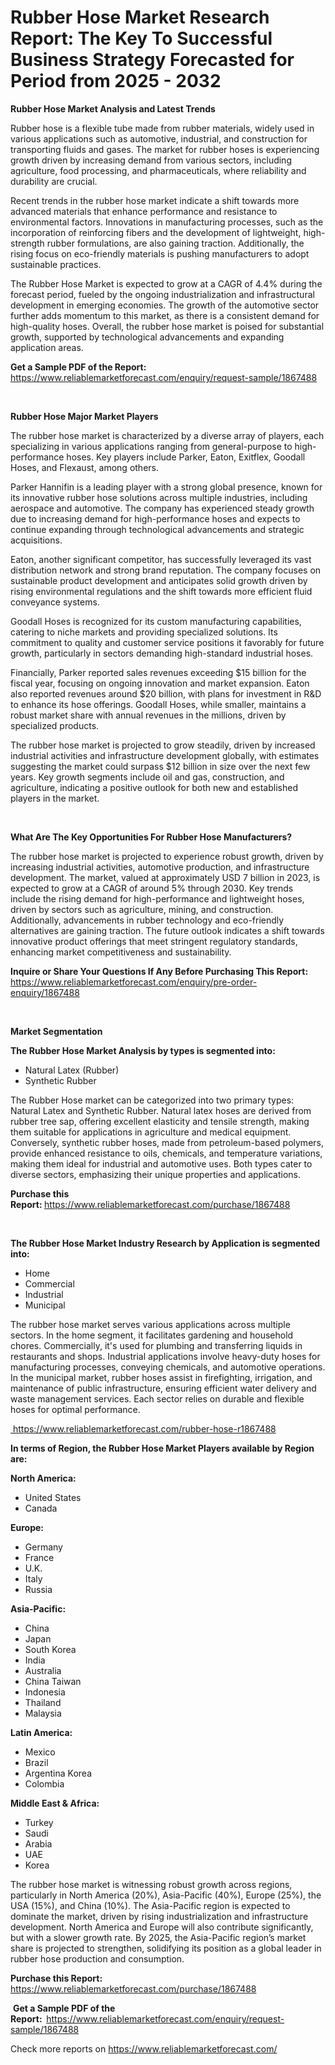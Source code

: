 <p><h1>Rubber Hose Market Research Report: The Key To Successful Business Strategy Forecasted for Period from 2025 - 2032</h1></p><p><strong>Rubber Hose Market Analysis and Latest Trends</strong></p>
<p><p>Rubber hose is a flexible tube made from rubber materials, widely used in various applications such as automotive, industrial, and construction for transporting fluids and gases. The market for rubber hoses is experiencing growth driven by increasing demand from various sectors, including agriculture, food processing, and pharmaceuticals, where reliability and durability are crucial.</p><p>Recent trends in the rubber hose market indicate a shift towards more advanced materials that enhance performance and resistance to environmental factors. Innovations in manufacturing processes, such as the incorporation of reinforcing fibers and the development of lightweight, high-strength rubber formulations, are also gaining traction. Additionally, the rising focus on eco-friendly materials is pushing manufacturers to adopt sustainable practices.</p><p>The Rubber Hose Market is expected to grow at a CAGR of 4.4% during the forecast period, fueled by the ongoing industrialization and infrastructural development in emerging economies. The growth of the automotive sector further adds momentum to this market, as there is a consistent demand for high-quality hoses. Overall, the rubber hose market is poised for substantial growth, supported by technological advancements and expanding application areas.</p></p>
<p><strong>Get a Sample PDF of the Report:&nbsp;</strong> <a href="https://www.reliablemarketforecast.com/enquiry/request-sample/1867488?utm_campaign=2117&utm_medium=2&utm_source=Github&utm_content=ia&utm_term=30012025&utm_id=rubber-hose">https://www.reliablemarketforecast.com/enquiry/request-sample/1867488</a></p>
<p>&nbsp;</p>
<p><strong>Rubber Hose Major Market Players</strong></p>
<p><p>The rubber hose market is characterized by a diverse array of players, each specializing in various applications ranging from general-purpose to high-performance hoses. Key players include Parker, Eaton, Exitflex, Goodall Hoses, and Flexaust, among others.</p><p>Parker Hannifin is a leading player with a strong global presence, known for its innovative rubber hose solutions across multiple industries, including aerospace and automotive. The company has experienced steady growth due to increasing demand for high-performance hoses and expects to continue expanding through technological advancements and strategic acquisitions.</p><p>Eaton, another significant competitor, has successfully leveraged its vast distribution network and strong brand reputation. The company focuses on sustainable product development and anticipates solid growth driven by rising environmental regulations and the shift towards more efficient fluid conveyance systems.</p><p>Goodall Hoses is recognized for its custom manufacturing capabilities, catering to niche markets and providing specialized solutions. Its commitment to quality and customer service positions it favorably for future growth, particularly in sectors demanding high-standard industrial hoses.</p><p>Financially, Parker reported sales revenues exceeding $15 billion for the fiscal year, focusing on ongoing innovation and market expansion. Eaton also reported revenues around $20 billion, with plans for investment in R&D to enhance its hose offerings. Goodall Hoses, while smaller, maintains a robust market share with annual revenues in the millions, driven by specialized products. </p><p>The rubber hose market is projected to grow steadily, driven by increased industrial activities and infrastructure development globally, with estimates suggesting the market could surpass $12 billion in size over the next few years. Key growth segments include oil and gas, construction, and agriculture, indicating a positive outlook for both new and established players in the market.</p></p>
<p>&nbsp;</p>
<p><strong>What Are The Key Opportunities For Rubber Hose Manufacturers?</strong></p>
<p><p>The rubber hose market is projected to experience robust growth, driven by increasing industrial activities, automotive production, and infrastructure development. The market, valued at approximately USD 7 billion in 2023, is expected to grow at a CAGR of around 5% through 2030. Key trends include the rising demand for high-performance and lightweight hoses, driven by sectors such as agriculture, mining, and construction. Additionally, advancements in rubber technology and eco-friendly alternatives are gaining traction. The future outlook indicates a shift towards innovative product offerings that meet stringent regulatory standards, enhancing market competitiveness and sustainability.</p></p>
<p><strong>Inquire or Share Your Questions If Any Before Purchasing This Report:</strong> <a href="https://www.reliablemarketforecast.com/enquiry/pre-order-enquiry/1867488?utm_campaign=2117&utm_medium=2&utm_source=Github&utm_content=ia&utm_term=30012025&utm_id=rubber-hose">https://www.reliablemarketforecast.com/enquiry/pre-order-enquiry/1867488</a></p>
<p>&nbsp;</p>
<p><strong>Market Segmentation</strong></p>
<p><strong>The Rubber Hose Market Analysis by types is segmented into:</strong></p>
<p><ul><li>Natural Latex (Rubber)</li><li>Synthetic Rubber</li></ul></p>
<p><p>The Rubber Hose market can be categorized into two primary types: Natural Latex and Synthetic Rubber. Natural latex hoses are derived from rubber tree sap, offering excellent elasticity and tensile strength, making them suitable for applications in agriculture and medical equipment. Conversely, synthetic rubber hoses, made from petroleum-based polymers, provide enhanced resistance to oils, chemicals, and temperature variations, making them ideal for industrial and automotive uses. Both types cater to diverse sectors, emphasizing their unique properties and applications.</p></p>
<p><strong>Purchase this Report:&nbsp;</strong><a href="https://www.reliablemarketforecast.com/purchase/1867488?utm_campaign=2117&utm_medium=2&utm_source=Github&utm_content=ia&utm_term=30012025&utm_id=rubber-hose">https://www.reliablemarketforecast.com/purchase/1867488</a></p>
<p>&nbsp;</p>
<p><strong>The Rubber Hose Market Industry Research by Application is segmented into:</strong></p>
<p><ul><li>Home</li><li>Commercial</li><li>Industrial</li><li>Municipal</li></ul></p>
<p><p>The rubber hose market serves various applications across multiple sectors. In the home segment, it facilitates gardening and household chores. Commercially, it's used for plumbing and transferring liquids in restaurants and shops. Industrial applications involve heavy-duty hoses for manufacturing processes, conveying chemicals, and automotive operations. In the municipal market, rubber hoses assist in firefighting, irrigation, and maintenance of public infrastructure, ensuring efficient water delivery and waste management services. Each sector relies on durable and flexible hoses for optimal performance.</p></p>
<p><a href="https://www.reliablemarketforecast.com/rubber-hose-r1867488?utm_campaign=2117&utm_medium=2&utm_source=Github&utm_content=ia&utm_term=30012025&utm_id=rubber-hose">&nbsp;https://www.reliablemarketforecast.com/rubber-hose-r1867488</a></p>
<p><strong>In terms of Region, the Rubber Hose Market Players available by Region are:</strong></p>
<p>
    <p> <strong> North America: </strong>
        <ul>
            <li>United States</li>
            <li>Canada</li>
        </ul>
        </p> 
    <p> <strong> Europe: </strong>
        <ul>
            <li>Germany</li>
            <li>France</li>
            <li>U.K.</li>
            <li>Italy</li>
            <li>Russia</li>
        </ul>
        </p> 
    <p> <strong> Asia-Pacific: </strong>
        <ul>
            <li>China</li>
            <li>Japan</li>
            <li>South Korea</li>
            <li>India</li>
            <li>Australia</li>
            <li>China Taiwan</li>
            <li>Indonesia</li>
            <li>Thailand</li>
            <li>Malaysia</li>
        </ul>
        </p> 
    <p> <strong> Latin America: </strong>
        <ul>
            <li>Mexico</li>
            <li>Brazil</li>
            <li>Argentina Korea</li>
            <li>Colombia</li>
        </ul>
        </p> 
    <p> <strong> Middle East & Africa: </strong>
        <ul>
            <li>Turkey</li>
            <li>Saudi</li>
            <li>Arabia</li>
            <li>UAE</li>
            <li>Korea</li>
        </ul>
    </p>
    </p>
<p><p>The rubber hose market is witnessing robust growth across regions, particularly in North America (20%), Asia-Pacific (40%), Europe (25%), the USA (15%), and China (10%). The Asia-Pacific region is expected to dominate the market, driven by rising industrialization and infrastructure development. North America and Europe will also contribute significantly, but with a slower growth rate. By 2025, the Asia-Pacific region’s market share is projected to strengthen, solidifying its position as a global leader in rubber hose production and consumption.</p></p>
<p><strong>Purchase this Report: </strong><a href="https://www.reliablemarketforecast.com/purchase/1867488?utm_campaign=2117&utm_medium=2&utm_source=Github&utm_content=ia&utm_term=30012025&utm_id=rubber-hose">https://www.reliablemarketforecast.com/purchase/1867488</a></p>
<p>&nbsp;<strong>Get a Sample PDF of the Report:&nbsp;&nbsp;</strong><a href="https://www.reliablemarketforecast.com/enquiry/request-sample/1867488?utm_campaign=2117&utm_medium=2&utm_source=Github&utm_content=ia&utm_term=30012025&utm_id=rubber-hose">https://www.reliablemarketforecast.com/enquiry/request-sample/1867488</a></p>
<p><strong></strong></p>
<p>Check more reports on <a href="https://www.reliablemarketforecast.com/?utm_campaign=2117&utm_medium=2&utm_source=Github&utm_content=ia&utm_term=30012025&utm_id=rubber-hose">https://www.reliablemarketforecast.com/</a></p>